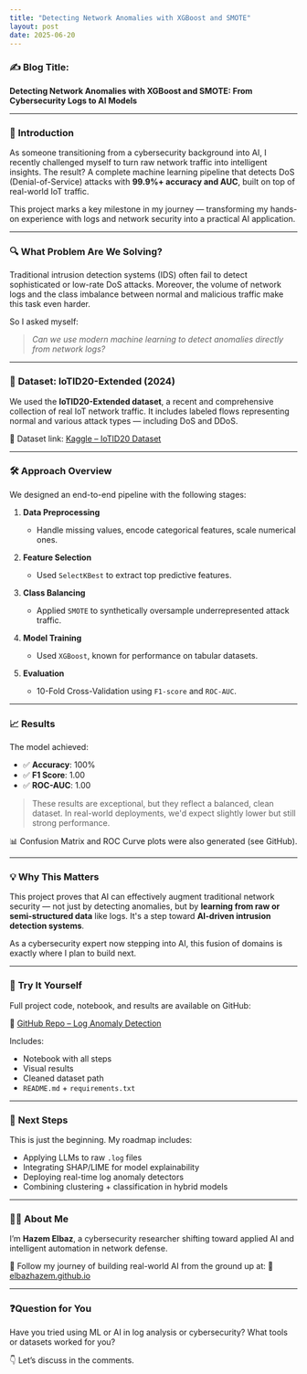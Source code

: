 ```yaml
---
title: "Detecting Network Anomalies with XGBoost and SMOTE"
layout: post
date: 2025-06-20
---
```


### ✍️ **Blog Title:**

**Detecting Network Anomalies with XGBoost and SMOTE: From Cybersecurity Logs to AI Models**

---

### 🧠 **Introduction**

As someone transitioning from a cybersecurity background into AI, I recently challenged myself to turn raw network traffic into intelligent insights. The result? A complete machine learning pipeline that detects DoS (Denial-of-Service) attacks with **99.9%+ accuracy and AUC**, built on top of real-world IoT traffic.

This project marks a key milestone in my journey — transforming my hands-on experience with logs and network security into a practical AI application.

---

### 🔍 **What Problem Are We Solving?**

Traditional intrusion detection systems (IDS) often fail to detect sophisticated or low-rate DoS attacks. Moreover, the volume of network logs and the class imbalance between normal and malicious traffic make this task even harder.

So I asked myself:

> *Can we use modern machine learning to detect anomalies directly from network logs?*

---

### 💾 **Dataset: IoTID20-Extended (2024)**

We used the **IoTID20-Extended dataset**, a recent and comprehensive collection of real IoT network traffic. It includes labeled flows representing normal and various attack types — including DoS and DDoS.

📌 Dataset link: [Kaggle – IoTID20 Dataset](https://www.kaggle.com/datasets/rohulaminlabid/iotid20-dataset)

---

### 🛠️ **Approach Overview**

We designed an end-to-end pipeline with the following stages:

1. **Data Preprocessing**

   * Handle missing values, encode categorical features, scale numerical ones.
2. **Feature Selection**

   * Used `SelectKBest` to extract top predictive features.
3. **Class Balancing**

   * Applied `SMOTE` to synthetically oversample underrepresented attack traffic.
4. **Model Training**

   * Used `XGBoost`, known for performance on tabular datasets.
5. **Evaluation**

   * 10-Fold Cross-Validation using `F1-score` and `ROC-AUC`.

---

### 📈 **Results**

The model achieved:

* ✅ **Accuracy**: 100%
* ✅ **F1 Score**: 1.00
* ✅ **ROC-AUC**: 1.00

> These results are exceptional, but they reflect a balanced, clean dataset. In real-world deployments, we'd expect slightly lower but still strong performance.

📊 Confusion Matrix and ROC Curve plots were also generated (see GitHub).

---

### 💡 **Why This Matters**

This project proves that AI can effectively augment traditional network security — not just by detecting anomalies, but by **learning from raw or semi-structured data** like logs. It's a step toward **AI-driven intrusion detection systems**.

As a cybersecurity expert now stepping into AI, this fusion of domains is exactly where I plan to build next.

---

### 📂 **Try It Yourself**

Full project code, notebook, and results are available on GitHub:

🔗 [GitHub Repo – Log Anomaly Detection](https://github.com/elbazhazem/log-anomaly-detection)

Includes:

* Notebook with all steps
* Visual results
* Cleaned dataset path
* `README.md` + `requirements.txt`

---

### 🚀 **Next Steps**

This is just the beginning. My roadmap includes:

* Applying LLMs to raw `.log` files
* Integrating SHAP/LIME for model explainability
* Deploying real-time log anomaly detectors
* Combining clustering + classification in hybrid models

---

### 👨‍💻 About Me

I’m **Hazem Elbaz**, a cybersecurity researcher shifting toward applied AI and intelligent automation in network defense.

🧭 Follow my journey of building real-world AI from the ground up at:
🔗 [elbazhazem.github.io](https://elbazhazem.github.io)

---

### ❓Question for You

Have you tried using ML or AI in log analysis or cybersecurity? What tools or datasets worked for you?

👇 Let’s discuss in the comments.

